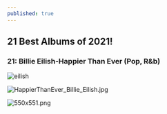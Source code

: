 ```yaml
---
published: true
---
```

## 21 Best Albums of 2021! 

### 21: Billie Eilish-Happier Than Ever (Pop, R&b)



![eilish]({{site.baseurl}}/https://writteninmusic.com/wp-content/uploads/2021/08/HappierThanEver_Billie_Eilish.jpg)

![HappierThanEver_Billie_Eilish.jpg]({{site.baseurl}}/_posts/HappierThanEver_Billie_Eilish.jpg)

![550x551.png]({{site.baseurl}}/_posts/550x551.png)
